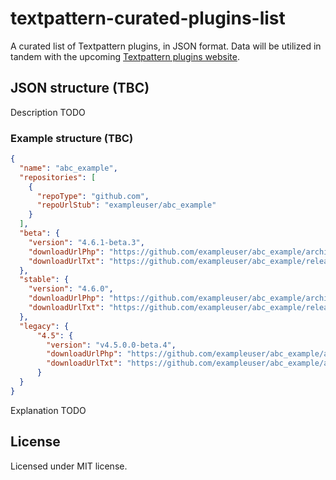 # textpattern-curated-plugins-list

A curated list of Textpattern plugins, in JSON format. Data will be utilized in tandem with the upcoming [Textpattern plugins website](https://github.com/textpattern/textpattern-plugins-website).

## JSON structure (TBC)

Description TODO

### Example structure (TBC)

```JSON
{
  "name": "abc_example",
  "repositories": [
    {
      "repoType": "github.com",
      "repoUrlStub": "exampleuser/abc_example"
    }
  ],
  "beta": {
    "version": "4.6.1-beta.3",
    "downloadUrlPhp": "https://github.com/exampleuser/abc_example/archive/4.6.1-beta.3.zip",
    "downloadUrlTxt": "https://github.com/exampleuser/abc_example/releases/download/4.6.1-beta.3/abc_example_v4.6.1-beta.3_zip.txt"
  },
  "stable": {
    "version": "4.6.0",
    "downloadUrlPhp": "https://github.com/exampleuser/abc_example/archive/4.6.0.zip",
    "downloadUrlTxt": "https://github.com/exampleuser/abc_example/releases/download/4.6.0/abc_example_v4.6.0_zip.txt"
  },
  "legacy": {
      "4.5": {
        "version": "v4.5.0.0-beta.4",
        "downloadUrlPhp": "https://github.com/exampleuser/abc_example/archive/v4.5.0.0-beta.4.tar.gz",
        "downloadUrlTxt": "https://github.com/exampleuser/abc_example/archive/v4.5.0.0-beta.4.zip"
      }
  }
}
```

Explanation TODO

## License

Licensed under MIT license.

